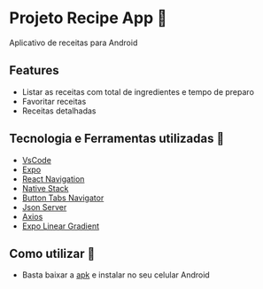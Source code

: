 # Projeto Recipe App :garlic:
Aplicativo de receitas para Android

## Features 
- Listar as receitas com total de ingredientes e tempo de preparo
- Favoritar receitas
- Receitas detalhadas

## Tecnologia e Ferramentas utilizadas :robot:
- [VsCode](https://code.visualstudio.com/)
- [Expo](https://docs.expo.dev/)
- [React Navigation](https://reactnavigation.org/docs/getting-started)
- [Native Stack](https://reactnavigation.org/docs/hello-react-navigation)
- [Button Tabs Navigator](https://reactnavigation.org/docs/bottom-tab-navigator)
- [Json Server](https://github.com/typicode/json-server)
- [Axios](https://www.npmjs.com/package/axios)
- [Expo Linear Gradient](https://docs.expo.dev/versions/latest/sdk/linear-gradient/)

## Como utilizar :iphone:
- Basta baixar a [apk](#) e instalar no seu celular Android